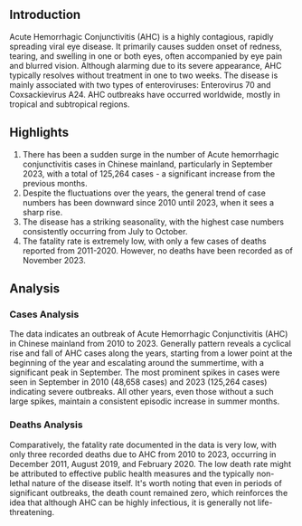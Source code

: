 ## Introduction

Acute Hemorrhagic Conjunctivitis (AHC) is a highly contagious, rapidly spreading viral eye disease. It primarily causes sudden onset of redness, tearing, and swelling in one or both eyes, often accompanied by eye pain and blurred vision. Although alarming due to its severe appearance, AHC typically resolves without treatment in one to two weeks. The disease is mainly associated with two types of enteroviruses: Enterovirus 70 and Coxsackievirus A24. AHC outbreaks have occurred worldwide, mostly in tropical and subtropical regions.

## Highlights

1. There has been a sudden surge in the number of Acute hemorrhagic conjunctivitis cases in Chinese mainland, particularly in September 2023, with a total of 125,264 cases - a significant increase from the previous months. <br/>
2. Despite the fluctuations over the years, the general trend of case numbers has been downward since 2010 until 2023, when it sees a sharp rise. <br/>
3. The disease has a striking seasonality, with the highest case numbers consistently occurring from July to October. <br/>
4. The fatality rate is extremely low, with only a few cases of deaths reported from 2011-2020. However, no deaths have been recorded as of November 2023.

## Analysis

### Cases Analysis

The data indicates an outbreak of Acute Hemorrhagic Conjunctivitis (AHC) in Chinese mainland from 2010 to 2023. Generally pattern reveals a cyclical rise and fall of AHC cases along the years, starting from a lower point at the beginning of the year and escalating around the summertime, with a significant peak in September. The most prominent spikes in cases were seen in September in 2010 (48,658 cases) and 2023 (125,264 cases) indicating severe outbreaks. All other years, even those without a such large spikes, maintain a consistent episodic increase in summer months.

### Deaths Analysis

Comparatively, the fatality rate documented in the data is very low, with only three recorded deaths due to AHC from 2010 to 2023, occurring in December 2011, August 2019, and February 2020. The low death rate might be attributed to effective public health measures and the typically non-lethal nature of the disease itself. It's worth noting that even in periods of significant outbreaks, the death count remained zero, which reinforces the idea that although AHC can be highly infectious, it is generally not life-threatening.
